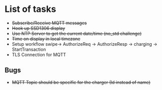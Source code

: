 # List of tasks

* ~~Subscribe/Receive MQTT messages~~
* ~~Hook up SSD1306 display~~
* ~~Use NTP Server to get the current date/time (no_std challenge)~~
* ~~Time on display in local timezone~~
* Setup workflow swipe-> AuthorizeReq -> AuthorizeResp -> charging -> StartTransaction
* TLS Connection for MQTT


## Bugs

* ~~MQTT Topic should be specific for the charger (Id instead of name)~~
